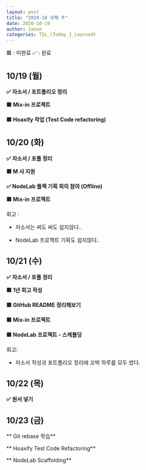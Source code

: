 ```yaml
---
layout: post
title: "2020-10 넷째 주"
date: 2020-10-19
author: Jason
categories: TIL_(Today_I_Learned)
---
```


🟥 : 미완료
✅ : 완료

## 10/19 (월)

**✅ 자소서 / 포트폴리오 정리**

**🟥 Mix-in 프로젝트**

**🟥 Hoaxify 작업 (Test Code refactoring)**

## 10/20 (화)

**✅ 자소서 / 포폴 정리**

**🟥 M 사 지원**

**✅ NodeLab 플젝 기획 회의 참여 (Offline)**

**🟥 Mix-in 프로젝트**

회고 :

- 자소서는 써도 써도 쉽지않다..

- NodeLab 프로젝트 기획도 쉽지않다..

## 10/21 (수)

**✅ 자소서 / 포폴 정리**

**🟥 1년 회고 작성**

**🟥 GitHub README 정리해보기**

**🟥 Mix-in 프로젝트**

**🟥 NodeLab 프로젝트 - 스케폴딩**

회고:

- 자소서 작성과 포트폴리오 정리에 꼬박 하루를 모두 썼다.

## 10/22 (목)

**✅ 원서 넣기**

## 10/23 (금)

** Git rebase 학습**

** Hoaxify Test Code Refactoring**

** NodeLab Scaffolding**
